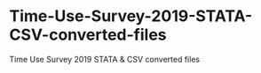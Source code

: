 # Time-Use-Survey-2019-STATA-CSV-converted-files
Time Use Survey 2019 STATA &amp; CSV converted files
